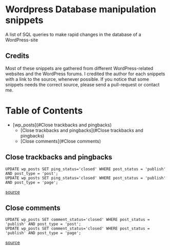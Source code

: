 # Wordpress Database manipulation snippets

A list of SQL queries to make rapid changes in the database of a  WordPress-site

## Credits

Most of these snippets are gathered from different WordPress-related websites and the WordPress forums. I credited the author for each snippets with a link to the source, whenever possible. If you notice that some snippets needs the correct source, please send a pull-request or contact me.

# Table of Contents

- [wp_posts](#Close trackbacks and pingbacks)
    - [Close trackbacks and pingbacks](#Close trackbacks and pingbacks)
    - [Close comments](#Close comments)

## Close trackbacks and pingbacks

```
UPDATE wp_posts SET ping_status='closed' WHERE post_status = 'publish' AND post_type = 'post';
UPDATE wp_posts SET ping_status='closed' WHERE post_status = 'publish' AND post_type = 'page';
```
[source](https://wordpress.org/support/topic/globally-disable-pingback-and-trackback)

## Close comments
```
UPDATE wp_posts SET comment_status='closed' WHERE post_status = 'publish' AND post_type = 'post';
UPDATE wp_posts SET comment_status='closed' WHERE post_status = 'publish' AND post_type = 'page';
```
[source](https://wordpress.org/support/topic/globally-disable-pingback-and-trackback)
